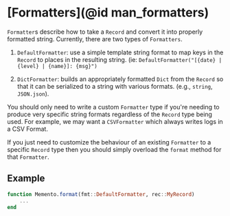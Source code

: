 # [Formatters](@id man_formatters)

`Formatter`s describe how to take a `Record` and convert it into properly formatted string. Currently, there are two types of `Formatters`.

1. `DefaultFormatter`: use a simple template string format to map keys in the `Record` to places in the resulting string. (ie: `DefaultFormatter("[{date} | {level} | {name}]: {msg}")`

2. `DictFormatter`: builds an appropriately formatted `Dict` from the `Record` so that it can be serialized to a string with various formats. (e.g., `string`, `JSON.json`).

You should only need to write a custom `Formatter` type if you're needing to produce very specific string formats regardless of the `Record` type being used.
For example, we may want a `CSVFormatter` which always writes logs in a CSV Format.

If you just need to customize the behaviour of an existing `Formatter` to a specific `Record` type then you should simply overload the `format` method for that `Formatter`.

## Example

```julia
function Memento.format(fmt::DefaultFormatter, rec::MyRecord)
    ...
end
```
